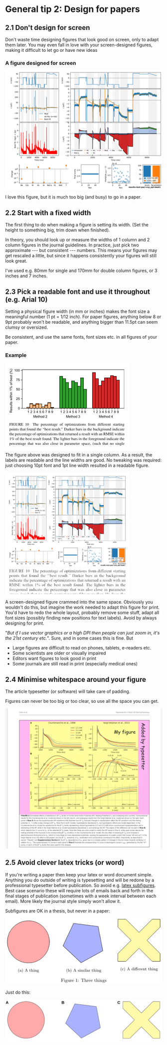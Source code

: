 # General tip 2: Design for papers

## 2.1 Don't design for screen

Don't waste time designing figures that look good on screen, only to adapt them later.
You may even fall in love with your screen-designed figures, making it difficult to let go or have new ideas

### A figure designed for screen
![Look at this](./figures-1/one-page-paci-vcp_opt-beat1.png)

I love this figure, but it is much too big (and busy) to go in a paper.

## 2.2 Start with a fixed width

The first thing to do when making a figure is setting its width.
(Set the height to something big, trim down when finished).

In theory, you should look up or measure the widths of 1 column and 2 column figures in the journal guidelines.
In practice, just pick two approximate --- but consistent --- numbers.
This means your figures may get rescaled a little, but since it happens consistently your figures will still look great.

I've used e.g. 80mm for single and 170mm for double column figures, or 3 inches and 7 inches.

## 2.3 Pick a readable font and use it throughout (e.g. Arial 10)
  
Setting a physical figure width (in mm or inches) makes the font size a meaningful number (1 pt = 1/12 inch).
For paper figures, anything below 8 or 9pt probably won't be readable, and anything bigger than 11.5pt can seem clumsy or oversized.

Be consistent, and use the same fonts, font sizes etc. in all figures of your paper.

### Example

![fig](./figures-1/fixed-width-good.png)

The figure above was designed to fit in a single column.
As a result, the labels are readable and the line widths are good.
No tweaking was required: just choosing 10pt font and 1pt line width resulted in a readable figure.

<img src="./figures-1/fixed-width-bad.png" width="396" />

A screen-designed figure crammed into the same space.
Obviously you wouldn't do this, but imagine the work needed to adapt this figure for print.
You'd have to redo the whole layout, probably remove some stuff, adapt all font sizes (possibly finding new positions for text labels).
Avoid by always designing for print.

"_But if I use vector graphics or a high DPI then people can just zoom in, it's the 21st century etc._".
Sure, and in some cases this is fine. But
- Large figures are difficult to read on phones, tablets, e-readers etc.
- Some scientists are older or visually impaired
- Editors want figures to look good in print
- Some journals are still read in print (especially medical ones)

## 2.4 Minimise whitespace around your figure

The article typesetter (or software) will take care of padding.

Figures can never be too big or too clear, so use all the space you can get.

![fig](./figures-1/dont-add-padding.png)

## 2.5 Avoid clever latex tricks (or word)

If you're writing a paper then keep your latex or word document simple.
Anything you do outside of writing is typesetting and will be redone by a professional typesetter before publication.
So avoid e.g. [latex subfigures](https://www.overleaf.com/learn/latex/How_to_Write_a_Thesis_in_LaTeX_(Part_3)%3A_Figures%2C_Subfigures_and_Tables#Subfigures).
Best case scenario these will require lots of emails back and forth in the final stages of publication (sometimes with a week interval between each email).
More likely the journal style simply won't allow it.

Subfigures are OK in a thesis, but never in a paper:

![fig](./figures-1/subfigures-1.png)

Just do this:

![fig](./figures-1/subfigures-2.svg)

